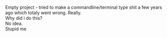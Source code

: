Empty project - tried to make a commandline/terminal type shit a few years ago which totaly went wrong.
Really.
<br>
Why did i do this?
<br>
No idea.
<br>
Stupid me
